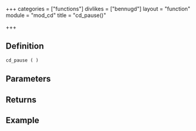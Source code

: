 +++
categories = ["functions"]
divlikes = ["bennugd"]
layout = "function"
module = "mod_cd"
title = "cd_pause()"

+++

## Definition

    cd_pause ( )

## Parameters

## Returns

## Example
